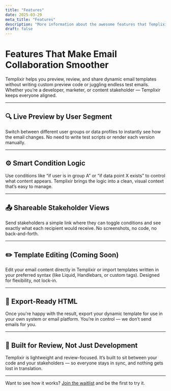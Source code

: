 ```yaml
---
title: "Features"
date: 2025-03-29
meta_title: "Features"
description: "More information about the awesome features that Templixir provides"
draft: false
---
```


# Features That Make Email Collaboration Smoother

Templixir helps you preview, review, and share dynamic email templates without writing custom preview code or juggling endless test emails. Whether you’re a developer, marketer, or content stakeholder — Templixir keeps everyone aligned.

---

## 🔍 Live Preview by User Segment

Switch between different user groups or data profiles to instantly see how the email changes. No need to write test scripts or render each version manually.

---

## ⚙️ Smart Condition Logic

Use conditions like “if user is in group A” or “if data point X exists” to control what content appears. Templixir brings the logic into a clean, visual context that’s easy to manage.

---

## 📤 Shareable Stakeholder Views

Send stakeholders a simple link where they can toggle conditions and see exactly what each recipient would receive. No screenshots, no code, no back-and-forth.

---

## ✏️ Template Editing (Coming Soon)

Edit your email content directly in Templixir or import templates written in your preferred syntax (like Liquid, Handlebars, or custom tags). Designed for flexibility, not lock-in.

---

## 🔄 Export-Ready HTML

Once you're happy with the result, export your dynamic template for use in your own system or email platform. You’re in control — we don’t send emails for you.

---

## 🧪 Built for Review, Not Just Development

Templixir is lightweight and review-focused. It’s built to sit between your code and your stakeholders — so everyone stays in sync, and nothing gets lost in translation.

---

Want to see how it works? [Join the waitlist](#) and be the first to try it.

